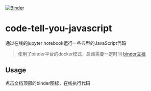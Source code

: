 [![Binder](https://mybinder.org/badge_logo.svg)](https://mybinder.org/v2/gh/keepgoingwm/code-tell-you-javascript.git/master)

# code-tell-you-javascript

通过在线的jupyter notebook运行一些典型的JavaScript代码

> 使用了binder平台的docker模式，启动需要一定时间
> [binder文档](https://mybinder.readthedocs.io/en/latest/)

## Usage

点击文档顶部的binder图标，在线执行代码
